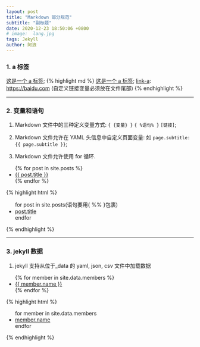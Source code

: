 ```yaml
---
layout: post
title: "Markdown 部分规范"
subtitle: "副标题"
date: 2020-12-23 18:50:06 +0800
# image:  lang.jpg
tags: Jekyll
author: 阿浪
---
```


### 1. a 标签

[这是一个 a 标签][link-a];
{% highlight md %}
[这是一个 a 标签][link-a];
[link-a]: https://baidu.com (自定义链接变量必须放在文件尾部)
{% endhighlight %}

---

### 2. 变量和语句

1. Markdown 文件中的三种定义变量方式: `{ {变量} }` `{ %语句% }` `[链接]`;

2. Markdown 文件允许在 YAML 头信息中自定义页面变量: 如 `page.subtitle: {{ page.subtitle }}`;

3. Markdown 文件允许使用 for 循环.
<ul>
  {% for post in site.posts %}
    <li>
      <a href="{{ post.url }}">{{ post.title }}</a>
    </li>
  {% endfor %}
</ul>
{% highlight html %}
<ul>
  for post in site.posts(语句要用{ %% }包裹)
    <li>
      <a href="{post.url}">post.title</a>
    </li>
  endfor
</ul>
{% endhighlight %}

---

### 3. jekyll 数据

1. jekyll 支持从位于\_data 的 yaml, json, csv 文件中加载数据
<ul>
{% for member in site.data.members %}
  <li>
    <a href="https://{{ member.path }}">
      {{ member.name }}
    </a>
  </li>
{% endfor %}
</ul>
{% highlight html %}
<ul>
for member in site.data.members
  <li>
    <a href="member.path">
      member.name
    </a>
  </li>
endfor
</ul>
{% endhighlight %}

[link-a]: https://baidu.com
